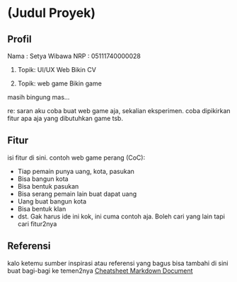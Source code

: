 # (Judul Proyek)

## Profil
Nama	: Setya Wibawa
NRP 	: 05111740000028

1. Topik: UI/UX Web
Bikin CV

2. Topik: web game
Bikin game

masih bingung mas...

re: saran aku coba buat web game aja, sekalian eksperimen. coba dipikirkan fitur apa aja yang dibutuhkan game tsb.

## Fitur
isi fitur di sini. contoh web game perang (CoC):
* Tiap pemain punya uang, kota, pasukan
* Bisa bangun kota
* Bisa bentuk pasukan
* Bisa serang pemain lain buat dapat uang
* Uang buat bangun kota
* Bisa bentuk klan
* dst.
Gak harus ide ini kok, ini cuma contoh aja. Boleh cari yang lain tapi cari fitur2nya

## Referensi
kalo ketemu sumber inspirasi atau referensi yang bagus bisa tambahi di sini buat bagi-bagi ke temen2nya
[Cheatsheet Markdown Document](https://github.com/adam-p/markdown-here/wiki/Markdown-Cheatsheet)